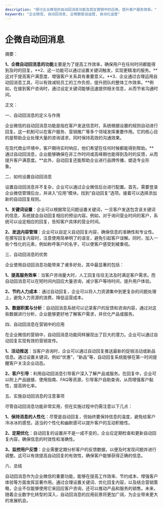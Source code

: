 ```yaml
---
description: "探讨企业微信的自动回消息功能及其在营销中的应用，提升客户服务效率。"
keywords: "企业微信, 自动回消息, 企微数智话运营, 自动化运营"
---
```

# 企微自动回消息

摘要：

**1、企微自动回消息的功能**主要是为了提高工作效率，确保用户在任何时间都能得到及时的回复。**2、这一功能可以通过设置关键词触发，实现更精准的服务。**这对于提高客户满意度、增强客户关系具有重要意义。**3、企业通过合理运用自动回消息工具，可以有效减轻员工的工作负担，提升团队的整体工作效率。**例如，在接到客户咨询时，通过设定关键词能够迅速提供相关信息，从而节省沟通时间。

正文：

一、自动回消息的定义与作用

企业微信的自动回消息功能是指在客户发送信息时，系统根据设置的规则自动进行回复。这一机制可以在客户服务、营销推广等多个领域发挥重要作用。它的核心目的是帮助企业处理大量的咨询请求，同时保持高效的沟通效果。

在现代商业环境中，客户期待实时响应，他们希望在任何时候都能得到帮助。**通过自动回消息，企业能够确保在非工作时间或高峰期也能得到及时的反馈，从而提升客户满意度。**此外，自动回复还能帮助企业进行品牌传播，塑造专业形象。

二、如何设置自动回消息

设置自动回消息并不复杂，企业可以通过企业微信后台进行配置。首先，需要登录企业微信管理后台，并进入“应用”模块，找到“自动回复”选项。接着可以选择添加新的自动回复规则。

**1、关键词设置**：企业可以根据常见问题设置关键词，一旦客户发送包含该关键词的信息，系统就会自动回复相应的预设内容。例如，对于询问营业时间的客户，系统可以设定相应的回复，告知客户具体的营业时间。

**2、发送内容管理**：企业可以自定义自动回复内容，确保信息的准确性和专业性。在撰写回复内容时，注意使用简单明了的语言，避免引起客户误解。同时，加入一些个性化的元素，例如称呼客户的名字，可以使客户感受到被重视。

三、自动回消息的优势

企业使用自动回消息功能带来了诸多好处，其中最显著的包括：

**1、提高服务效率**：当客户咨询量大时，人工回复往往无法及时满足客户需求。而自动回消息可以在短时间内回应大量咨询，减少客户等待时间，提升用户体验。

**2、节约人力成本**：通过自动回复，企业可以将人力资源集中到更复杂的问题处理上，避免人力资源的浪费，降低运营成本。

**3、数据积累与分析**：自动回消息系统可以记录客户的反馈和咨询内容，通过对这些数据进行分析，企业能够更好地了解客户需求，并优化产品或服务。

四、自动回消息在营销中的应用

在企业微信的营销中，自动回消息功能同样展现出了巨大的潜力。企业可以通过自动回复实现有效的营销宣传。

**1、活动推送**：当客户咨询时，企业可以通过自动回复推送最新的促销活动或新品信息。通过设置关键词，例如“优惠”，“新品”等，自动回复系统能够在第一时间提醒客户关注企业动态。

**2、客户引导**：利用自动回消息引导客户深入了解产品或服务。在回复中，企业可以附上产品链接、使用指南、FAQ等资源，引导客户自助查询，从而增强客户黏性，提高转化率。

五、实施自动回消息的注意事项

尽管自动回消息功能非常实用，但在实施过程中仍需注意以下几点：

**1、保持消息的人性化**：尽管是自动回复，但始终要保持信息的温度，避免给客户冷冰冰的感觉。适当的个性化和幽默感可以提升客户的互动积极性。

**2、定期优化**：自动回复的设置并不是一成不变的，企业应定期检查和更新自动回复内容，确保信息的时效性和准确性。

**3、监控用户反馈**：企业需要定期分析客户的反馈数据，以便及时发现问题并进行调整。这可以有效提高自动回复的有效性，确保客户能够获得正确的信息。

六、总结

自动回消息作为企业微信的重要功能，能够在提高工作效率、节约成本、增强客户体验等方面发挥显著作用。通过合理设置关键词、优化回复内容，以及结合营销策略，企业不仅能够使用它来回应客户咨询，还可以推动产品和服务的销售。未来，随着企业数字化转型的深入，自动回消息的应用前景将更加广阔，为企业带来更大的发展机会。
